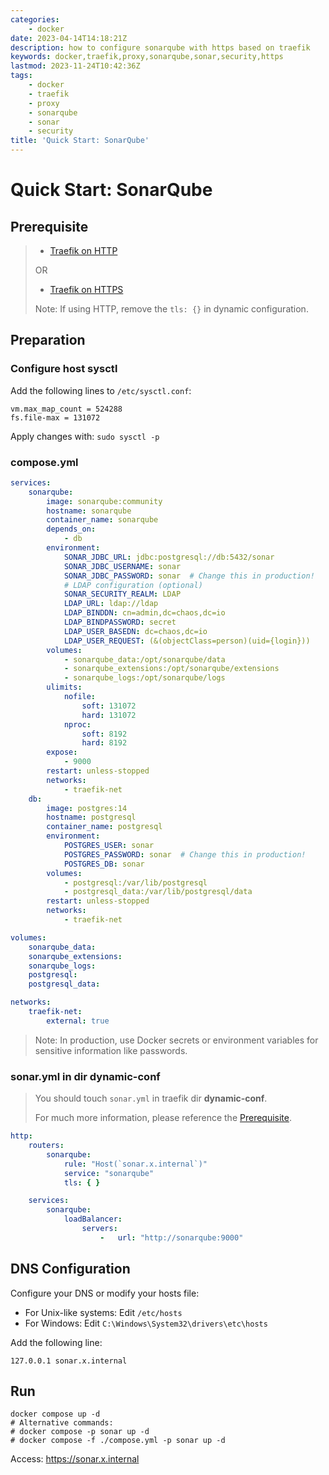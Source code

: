 ```yaml
---
categories:
    - docker
date: 2023-04-14T14:18:21Z
description: how to configure sonarqube with https based on traefik
keywords: docker,traefik,proxy,sonarqube,sonar,security,https
lastmod: 2023-11-24T10:42:36Z
tags:
    - docker
    - traefik
    - proxy
    - sonarqube
    - sonar
    - security
title: 'Quick Start: SonarQube'
---
```




# Quick Start: SonarQube

## Prerequisite

> - [Traefik on HTTP](https://blog.caoyu.info/quick-start-1-traefik.html)
>
> OR
>
> - [Traefik on HTTPS](https://blog.caoyu.info/quick-start-1-1-traefik-ssl.html)
>
> Note: If using HTTP, remove the `tls: {}` in dynamic configuration.

## Preparation

### Configure host sysctl

Add the following lines to `/etc/sysctl.conf`:

```shell
vm.max_map_count = 524288
fs.file-max = 131072
```

Apply changes with: `sudo sysctl -p`

### compose.yml

```yaml
services:
    sonarqube:
        image: sonarqube:community
        hostname: sonarqube
        container_name: sonarqube
        depends_on:
            - db
        environment:
            SONAR_JDBC_URL: jdbc:postgresql://db:5432/sonar
            SONAR_JDBC_USERNAME: sonar
            SONAR_JDBC_PASSWORD: sonar  # Change this in production!
            # LDAP configuration (optional)
            SONAR_SECURITY_REALM: LDAP
            LDAP_URL: ldap://ldap
            LDAP_BINDDN: cn=admin,dc=chaos,dc=io
            LDAP_BINDPASSWORD: secret
            LDAP_USER_BASEDN: dc=chaos,dc=io
            LDAP_USER_REQUEST: (&(objectClass=person)(uid={login}))
        volumes:
            - sonarqube_data:/opt/sonarqube/data
            - sonarqube_extensions:/opt/sonarqube/extensions
            - sonarqube_logs:/opt/sonarqube/logs
        ulimits:
            nofile:
                soft: 131072
                hard: 131072
            nproc:
                soft: 8192
                hard: 8192
        expose:
            - 9000
        restart: unless-stopped
        networks:
            - traefik-net
    db:
        image: postgres:14
        hostname: postgresql
        container_name: postgresql
        environment:
            POSTGRES_USER: sonar
            POSTGRES_PASSWORD: sonar  # Change this in production!
            POSTGRES_DB: sonar
        volumes:
            - postgresql:/var/lib/postgresql
            - postgresql_data:/var/lib/postgresql/data
        restart: unless-stopped
        networks:
            - traefik-net

volumes:
    sonarqube_data:
    sonarqube_extensions:
    sonarqube_logs:
    postgresql:
    postgresql_data:

networks:
    traefik-net:
        external: true

```

> Note: In production, use Docker secrets or environment variables for sensitive information like passwords.

### sonar.yml in dir dynamic-conf

> You should touch `sonar.yml` in traefik dir **dynamic-conf**.
>
> For much more information, please reference the [Prerequisite](#Prerequisite).

```yaml
http:
    routers:
        sonarqube:
            rule: "Host(`sonar.x.internal`)"
            service: "sonarqube"
            tls: { }

    services:
        sonarqube:
            loadBalancer:
                servers:
                    -   url: "http://sonarqube:9000"

```

## DNS Configuration

Configure your DNS or modify your hosts file:

- For Unix-like systems: Edit `/etc/hosts`
- For Windows: Edit `C:\Windows\System32\drivers\etc\hosts`

Add the following line:

```
127.0.0.1 sonar.x.internal
```

## Run

```shell
docker compose up -d
# Alternative commands:
# docker compose -p sonar up -d
# docker compose -f ./compose.yml -p sonar up -d
```

Access: https://sonar.x.internal
